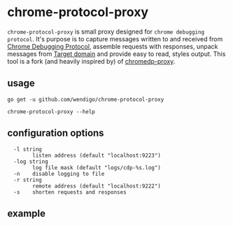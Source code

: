 # chrome-protocol-proxy

```chrome-protocol-proxy``` is small proxy designed for ```chrome debugging protocol```. It's purpose is to capture messages written to and received from [Chrome Debugging Protocol](https://chromedevtools.github.io/debugger-protocol-viewer), assemble requests with responses, unpack messages from [Target domain](https://chromedevtools.github.io/debugger-protocol-viewer/tot/Target/) and provide easy to read, styles output. This tool is a fork (and heavily inspired by) of [chromedp-proxy](https://github.com/knq/chromedp/tree/master/cmd/chromedp-proxy).

## usage
```go get -u github.com/wendigo/chrome-protocol-proxy```

```chrome-protocol-proxy --help```

## configuration options
```
  -l string
    	listen address (default "localhost:9223")
  -log string
    	log file mask (default "logs/cdp-%s.log")
  -n	disable logging to file
  -r string
    	remote address (default "localhost:9222")
  -s	shorten requests and responses
  ```
  
## example
